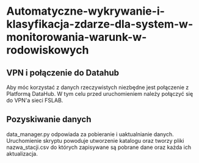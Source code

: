 # Automatyczne-wykrywanie-i-klasyfikacja-zdarze-dla-system-w-monitorowania-warunk-w-rodowiskowych

## VPN i połączenie do Datahub
Aby móc korzystać z danych rzeczywistych niezbędne jest połączenie z Platformą DataHub. 
W tym celu przed uruchomieniem należy połączyć się do VPN'a sieci FSLAB.

## Pozyskiwanie danych
data_manager.py odpowiada za pobieranie i uaktualnianie danych. Uruchomienie skryptu powoduje utworzenie katalogu 
oraz tworzy pliki nazwa_stacji.csv do których zapisywane są pobrane dane oraz każda ich aktualizacja.